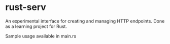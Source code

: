 # rust-serv
An experimental interface for creating and managing HTTP endpoints. Done as a learning project for Rust.

Sample usage available in main.rs
